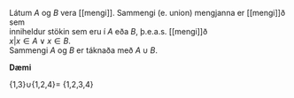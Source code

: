 Látum $A$ og $B$ vera [[mengi]]. Sammengi (e. union) mengjanna er [[mengi]]ð sem  
inniheldur stökin sem eru í $A$ eða $B$, þ.e.a.s. [[mengi]]ð  
${x |x \in A \lor x \in B}$.  
Sammengi $A$ og $B$ er táknaða með $A \cup B$.

**Dæmi**

{1,3}$\cup${1,2,4}= {1,2,3,4}